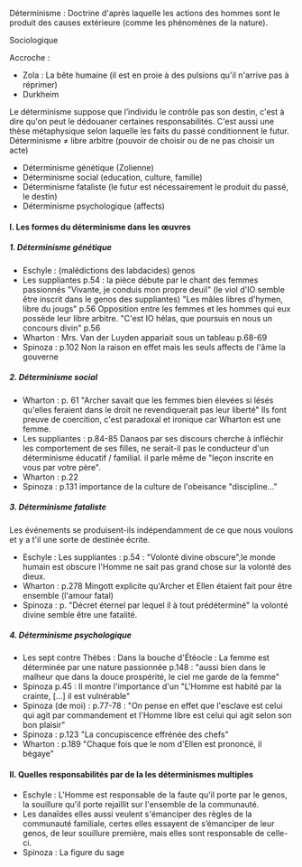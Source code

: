 Déterminisme : Doctrine d'après laquelle les actions des hommes sont le produit des causes extérieure (comme les phénomènes de la nature). 

Sociologique

Accroche :
- Zola : La bête humaine (il est en proie à des pulsions qu'il n'arrive pas à réprimer)
- Durkheim

Le déterminisme suppose que l’individu le contrôle pas son destin, c'est à dire qu'on peut le dédouaner certaines responsabilités. 
C'est aussi une thèse métaphysique selon laquelle les faits du passé conditionnent le futur. 
Déterminisme $\neq$ libre arbitre (pouvoir de choisir ou de ne pas choisir un acte)

- Déterminisme génétique (Zolienne)
- Déterminisme social (education, culture, famille)
- Déterminisme fataliste (le futur est nécessairement le produit du passé, le destin)
- Déterminisme psychologique (affects)

#### I. Les formes du déterminisme dans les œuvres
##### 1. Déterminisme génétique
- Eschyle : (malédictions des labdacides) genos
- Les suppliantes p.54 : la pièce débute par le chant des femmes passionnés "Vivante, je conduis mon propre deuil" (le viol d'IO semble être inscrit dans le genos des suppliantes)
  "Les mâles libres d'hymen, libre du jougs" p.56
  Opposition entre les femmes et les hommes qui eux possède leur libre arbitre. 
  "C'est IO hélas, que poursuis en nous un concours divin" p.56 
- Wharton : Mrs. Van der Luyden appariait sous un tableau p.68-69
- Spinoza : p.102 Non la raison en effet mais les seuls affects de l'âme la gouverne

##### 2. Déterminisme social
- Wharton : p. 61 "Archer savait que les femmes bien élevées si lésés qu'elles feraient dans le droit ne revendiquerait pas leur liberté" Ils font preuve de coercition, c'est paradoxal et ironique car Wharton est une femme. 
- Les suppliantes : p.84-85 Danaos par ses discours cherche à infléchir les comportement de ses filles, ne serait-il pas le conducteur d'un déterminisme éducatif / familial. il parle même de "leçon inscrite en vous par votre père". 
- Wharton : p.22
- Spinoza : p.131 importance de la culture de l'obeisance "discipline..."

##### 3. Déterminisme fataliste
Les événements se produisent-ils indépendamment de ce que nous voulons et y a t'il une sorte de destinée écrite. 

- Eschyle : Les suppliantes : p.54 : "Volonté divine obscure",le monde humain est obscure l'Homme ne sait pas grand chose sur la volonté des dieux. 
- Wharton : p.278 Mingott explicite qu'Archer et Ellen étaient fait pour être ensemble (l'amour fatal)
- Spinoza : p. "Décret éternel par lequel il à tout prédéterminé" la volonté divine semble être une fatalité. 

##### 4. Déterminisme psychologique
- Les sept contre Thèbes : Dans la bouche d'Étéocle : La femme est déterminée par une nature passionnée p.148 : "aussi bien dans le malheur que dans la douce prospérité, le ciel me garde de la femme"
- Spinoza p.45 : Il montre l'importance d'un "L'Homme est habité par la crainte, [...] il est vulnérable"
- Spinoza (de moi) : p.77-78 : "On pense en effet que l'esclave est celui qui agit par commandement et l'Homme libre est celui qui agit selon son bon plaisir"
- Spinoza : p.123 "La concupiscence effrénée des chefs"
- Wharton : p.189 "Chaque fois que le nom d'Ellen est prononcé, il bégaye"

#### II. Quelles responsabilités par de la les déterminismes multiples
- Eschyle : L'Homme est responsable de la faute qu'il porte par le genos, la souillure qu'il porte rejaillit sur l'ensemble de la communauté. 
- Les danaïdes elles aussi veulent s'émanciper des règles de la communauté familiale, certes elles essayent de s’émanciper de leur genos, de leur souillure première, mais elles sont responsable de celle-ci.
- Spinoza : La figure du sage 